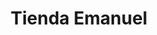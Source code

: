 ---
title: "Tienda Emanuel"
url: /zona-19-ciudad-de-guatemala/tienda-emanuel-5a-avenida/
shop: Allgemein
---